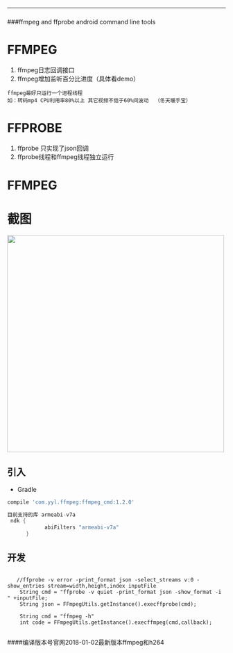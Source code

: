 ----
###
###ffmpeg and ffprobe android command line tools

# FFMPEG
1. ffmpeg日志回调接口
2. ffmpeg增加监听百分比进度（具体看demo）
```
ffmpeg最好只运行一个进程线程  
如：转码mp4 CPU利用率80%以上 其它视频不低于60%间波动  （冬天暖手宝）
```
# FFPROBE
1. ffprobe 只实现了json回调 
2. ffprobe线程和ffmpeg线程独立运行
# FFMPEG 


# 截图

<image src="./img/222.gif" width="500px"/>

## 引入
* Gradle
```groovy
compile 'com.yyl.ffmpeg:ffmpeg_cmd:1.2.0'

目前支持的库 armeabi-v7a
 ndk {
            abiFilters "armeabi-v7a"
      }
```
## 开发
```
    
   //ffprobe -v error -print_format json -select_streams v:0 -show_entries stream=width,height,index inputFile
    String cmd = "ffprobe -v quiet -print_format json -show_format -i " +inputFile;
    String json = FFmpegUtils.getInstance().execffprobe(cmd);
  
    String cmd = "ffmpeg -h"
    int code = FFmpegUtils.getInstance().execffmpeg(cmd,callback);
    
```

####编译版本号官网2018-01-02最新版本ffmpeg和h264